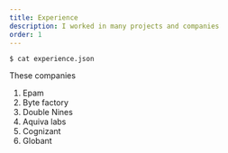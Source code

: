 ```yaml
---
title: Experience
description: I worked in many projects and companies
order: 1
---
```


<pre class="command"><code>$ cat experience.json</code></pre>

These companies

1. Epam
2. Byte factory
3. Double Nines
4. Aquiva labs
5. Cognizant
6. Globant

